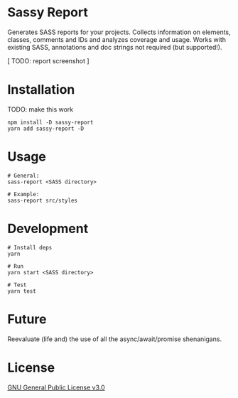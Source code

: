 # Sassy Report

Generates SASS reports for your projects. Collects information on elements, classes, comments and IDs and analyzes coverage and usage. Works with existing SASS, annotations and doc strings not required (but supported!).

[ TODO: report screenshot ]

# Installation

TODO: make this work

```
npm install -D sassy-report
yarn add sassy-report -D
```

# Usage

```
# General:
sass-report <SASS directory>

# Example:
sass-report src/styles
```

# Development

```
# Install deps
yarn

# Run
yarn start <SASS directory>

# Test
yarn test
```

# Future

Reevaluate (life and) the use of all the async/await/promise shenanigans.

# License

[GNU General Public License v3.0](https://github.com/ActionScripted/sassy-report/blob/master/LICENSE)
